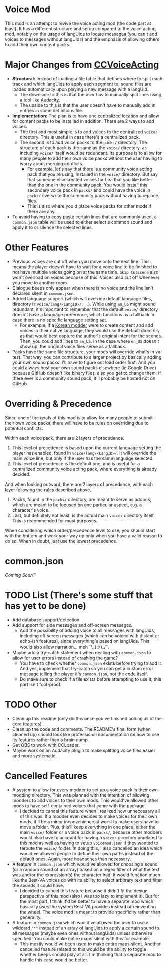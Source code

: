 # Voice Mod
This mod is an attempt to revive the voice acting mod (the code part at least). It has a different structure and setup compared to the voice acting mod, notably on the usage of langUids to locate messages (you can't add voices to messages without langUids) and the emphasis of allowing others to add their own content packs.

# Major Changes from [CCVoiceActing](https://github.com/CCDirectLink/CCVoiceacting)
- **Structural:** Instead of loading a file table that defines where to split each track and which langUids to apply each segment to, sound files are loaded automatically upon playing a new message with a langUid.
	- The downside to this is that the user has to manually split lines using a tool like [Audacity](https://www.audacityteam.org/).
	- The upside to this is that the user doesn't have to manually add in entries in some definitions file.
- **Implementation:** The plan is to have one centralized location and allow for content packs to be installed in addition. There are 2 ways to add voices:
	- The first and most simple is to add voices to the centralized `voice/` directory. This is useful in case there's a centralized pack.
	- The second is to add voice packs to the `packs/` directory. The structure of each pack is the same as the `voice/` directory, as including `voice/` itself would be redundant. Its purpose is to allow for many people to add their own voice packs without the user having to worry about merging conflicts.
		- For example, let's say that there is a community voice acting pack that you're using, installed in the `voice/` directory. But say that someone else created voices for Lea that you like better than the one in the community pack. You would install this secondary voice pack in `packs/` and could have the voice in `packs/` overwrite the community pack without having to replace files.
		- This is also where you'd place voice packs for other mods if there are any.
- To avoid having to copy paste certain lines that are commonly used, a `common.json` table will be used to either select a common sound and apply it to or silence the selected lines.

# Other Features
- Previous voices are cut off when you move onto the next line. This means the player doesn't have to wait for a voice line to be finished to not have multiple voices going on at the same time. `Skip Cutscene` also won't overload on voices because of this. Voices also cut off whenever you move to another room.
- Dialogue beeps only appear when there is no voice and the line isn't declared silent in `common.json`.
- Added language support (which will override default language files, directory is `voice/lang/<LangID>/...`). While using `en_US` might sound redundant, it's important to remember that the default `voice/` directory doesn't have a language preference, which functions as a fallback in case there is no specific language setting set.
	- For example, if a [Korean modder](https://github.com/2hh8899) were to create content and add voices in their native language, they would use the default directory as that would best capture the author's original intent for the scenes. Then, you could add lines to `en_US`. In the case where `en_US` doesn't show up, the original voice files serve as a fallback.
- Packs have the same file structure, your mods will override what's in va-test. That way, you can contribute to a larger project by basically adding your own sound packs. I'll have to figure out load order first. And you could always host your own sound packs elsewhere (ie Google Drive) because GitHub doesn't like binary files, also you get to change them. If there ever is a community sound pack, it'll probably be hosted not on GitHub.

# Overriding & Precedence
Since one of the goals of this mod is to allow for many people to submit their own voice packs, there will have to be rules on overriding due to potential conflicts.

Within each voice pack, there are 2 layers of precedence.
1. This level of precedence is based upon the current language setting the player has enabled, found in `voice/lang/<LangID>/`. It will override the main voice line, but only if the user has the same language selected.
2. This level of precedence is the default one, and is useful for a centralized community voice acting pack, where everything is already decided.

And when looking outward, there are 2 layers of precedence, with each layer following the rules described above.
1. Packs, found in the `packs/` directory, are meant to serve as addons, which are meant to be focused on one particular aspect, e.g. a character's voice.
2. Last, but definitely not least, is the actual main `voice/` directory itself. This is recommended for most purposes.

When considering which order/precedence level to use, you should start with the bottom and work your way up only when you have a valid reason to do so. When in doubt, just use the lowest precedence.

# common.json
*Coming Soon™*

# TODO List (There's some stuff that has yet to be done)
- Add database support/detection.
- Add support for side messages and off-screen messages.
	- Add the possibility of adding voice to all messages with langUids, including off screen messages (which can be voiced with distant or echo-ish features), since everything's based on langUids. This would also allow narration... meh ¯\\\_(ツ)_/¯.
- Maybe add a try-catch statement when dealing with `common.json` to allow for user errors instead of crashing the game?
	- You have to check whether `common.json` exists before trying to add it. And yes, implement that try-catch so you can get a custom error message telling the player it's `common.json`, not the code itself.
	- Do make sure to check if a file exists before attempting to use it, this part isn't fool-proof.

# TODO Other
- Clean up this readme (only do this once you've finished adding all of the core features).
- Clean up the code and comments. The README's final form (when cleaned up) should look like professional documentation on how to use its features rather than a brain dump.
- Get OBS to work with CCLoader.
- Maybe work on an Audacity plugin to make splitting voice files easier and more systematic.

# Cancelled Features
- A system to allow for every modder to set up a voice pack in their own modding directory. This was planned with the intention of allowing modders to add voices to their own mods. This would've allowed other mods to have self-contained voices that came with the package.
	- I decided to cancel this feature when I realized how unnecessary all of this was. If a modder even decides to make voices for their own mods, it'll be a minor inconvenience at worst to make users have to move a folder. Plus, this'll keep everything in one place, either the main `voice/` folder or a voice pack in `packs/`, because other modders would also have to account for having a `voice/` directory unrelated to this mod as well as having to setup `voicemod.json` if they wanted to reroute the `voice/` folder. In doing this, I also cancelled an idea which would've allowed people to define their own paths instead of the default ones. Again, more headaches than necessary.
- A feature in `common.json` which would've allowed for choosing a sound (or a random sound of an array) based on a regex filter of what the text was and/or the expression(s) the character had. It would function much like the Best-VA voices do with its ability to select arbitrary text and filter the sounds it could have.
	- I decided to cancel this feature because it didn't fit the design perspective of this mod (also I was too lazy to implement it). But for the most part, I think it'd be better to have a separate mod which basically uses the system Best-VA provides instead of reinventing the wheel. The voice mod is meant to provide specificity rather than generality.
- A feature in `common.json` which would've allowed the user to use a wildcard `"*"` instead of an array of langUids to apply a certain sound to all messages (maybe even ones without langUids) unless otherwise specified. You could make entire maps silent with this for example.
	- This mostly would've been used to make entire maps silent. Another cancelled feature related to this would be the ability to toggle whether beeps should play at all. I'm thinking that a separate mod to handle this case would be better.